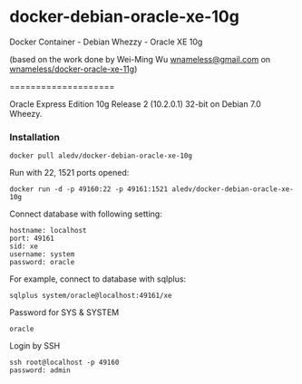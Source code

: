 # docker-debian-oracle-xe-10g
Docker Container - Debian Whezzy - Oracle XE 10g

(based on the work done by Wei-Ming Wu <wnameless@gmail.com> on
[wnameless/docker-oracle-xe-11g](https://github.com/wnameless/docker-oracle-xe-11g))

====================

Oracle Express Edition 10g Release 2 (10.2.0.1) 32-bit on Debian 7.0 Wheezy.


### Installation
```
docker pull aledv/docker-debian-oracle-xe-10g
```

Run with 22, 1521 ports opened:
```
docker run -d -p 49160:22 -p 49161:1521 aledv/docker-debian-oracle-xe-10g
```

Connect database with following setting:
```
hostname: localhost
port: 49161
sid: xe
username: system
password: oracle
```

For example, connect to database with sqlplus:
```
sqlplus system/oracle@localhost:49161/xe
```

Password for SYS & SYSTEM
```
oracle
```

Login by SSH
```
ssh root@localhost -p 49160
password: admin
```
